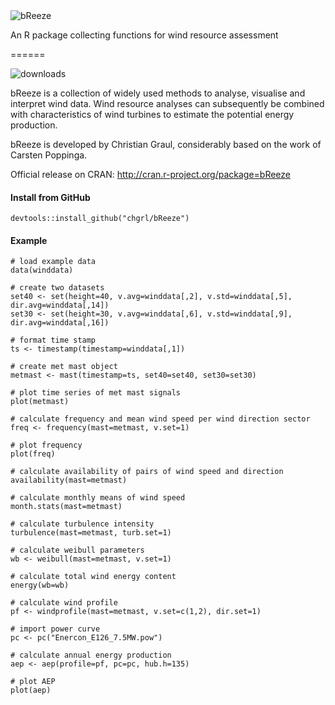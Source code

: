 <img src="bReeze_logo.png" alt="bReeze" />

An R package collecting functions for wind resource assessment

======

![downloads](http://cranlogs.r-pkg.org/badges/grand-total/bReeze)

bReeze is a collection of widely used methods to analyse, visualise and interpret wind data. Wind resource analyses can subsequently be combined with characteristics of wind turbines to estimate the potential energy production.

bReeze is developed by Christian Graul, considerably based on the work of Carsten Poppinga.

Official release on CRAN: http://cran.r-project.org/package=bReeze


#### Install from GitHub
```
devtools::install_github("chgrl/bReeze")
```

#### Example
```
# load example data
data(winddata)

# create two datasets
set40 <- set(height=40, v.avg=winddata[,2], v.std=winddata[,5], dir.avg=winddata[,14])
set30 <- set(height=30, v.avg=winddata[,6], v.std=winddata[,9], dir.avg=winddata[,16])

# format time stamp
ts <- timestamp(timestamp=winddata[,1])

# create met mast object
metmast <- mast(timestamp=ts, set40=set40, set30=set30)

# plot time series of met mast signals
plot(metmast)

# calculate frequency and mean wind speed per wind direction sector
freq <- frequency(mast=metmast, v.set=1)

# plot frequency
plot(freq)

# calculate availability of pairs of wind speed and direction
availability(mast=metmast)

# calculate monthly means of wind speed
month.stats(mast=metmast)

# calculate turbulence intensity
turbulence(mast=metmast, turb.set=1)

# calculate weibull parameters
wb <- weibull(mast=metmast, v.set=1)

# calculate total wind energy content
energy(wb=wb)

# calculate wind profile
pf <- windprofile(mast=metmast, v.set=c(1,2), dir.set=1)

# import power curve
pc <- pc("Enercon_E126_7.5MW.pow")

# calculate annual energy production
aep <- aep(profile=pf, pc=pc, hub.h=135)

# plot AEP
plot(aep)
```

